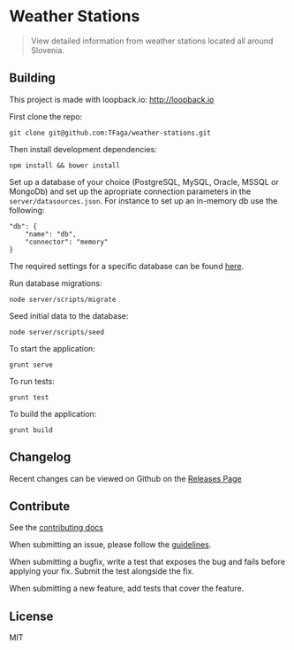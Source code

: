 # Weather Stations

> View detailed information from weather stations located all around Slovenia.

## Building

This project is made with loopback.io:
http://loopback.io

First clone the repo:
```
git clone git@github.com:TFaga/weather-stations.git
```

Then install development dependencies:
```
npm install && bower install
```

Set up a database of your choice (PostgreSQL, MySQL, Oracle, MSSQL or MongoDb) and set up the apropriate connection parameters in the `server/datasources.json`. For instance to set up an in-memory db use the following:

```
"db": {
    "name": "db",
    "connector": "memory"
}
```
The required settings for a specific database can be found [here](http://docs.strongloop.com/display/LB/Database+connectors).

Run database migrations:
```
node server/scripts/migrate
```

Seed initial data to the database:
```
node server/scripts/seed
```

To start the application:
```
grunt serve
```

To run tests:
```
grunt test
```

To build the application:
```
grunt build
```

## Changelog

Recent changes can be viewed on Github on the [Releases Page](https://github.com/TFaga/weather-stations/releases)

## Contribute

See the [contributing docs](https://github.com/TFaga/weather-stations/blob/master/CONTRIBUTING.md)

When submitting an issue, please follow the [guidelines](https://github.com/TFaga/weather-stations/blob/master/CONTRIBUTING.md#bugs).

When submitting a bugfix, write a test that exposes the bug and fails before applying your fix. Submit the test alongside the fix.

When submitting a new feature, add tests that cover the feature.

## License

MIT